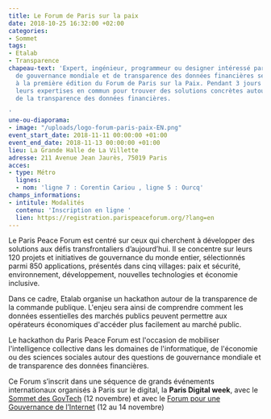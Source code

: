 ```yaml
---
title: Le Forum de Paris sur la paix
date: 2018-10-25 16:32:00 +02:00
categories:
- Sommet
tags:
- Etalab
- Transparence
chapeau-text: 'Expert, ingénieur, programmeur ou designer intéressé par les enjeux
  de gouvernance mondiale et de transparence des données financières se donnent rendez-vous
  à la première édition du Forum de Paris sur la Paix. Pendant 3 jours ils mettront
  leurs expertises en commun pour trouver des solutions concrètes autour du thème
  de la transparence des données financières.

'
une-ou-diaporama:
- image: "/uploads/logo-forum-paris-paix-EN.png"
event_start_date: 2018-11-11 00:00:00 +01:00
event_end_date: 2018-11-13 00:00:00 +01:00
lieu: La Grande Halle de La Villette
adresse: 211 Avenue Jean Jaurès, 75019 Paris
acces:
- type: Métro
  lignes:
  - nom: 'ligne 7 : Corentin Cariou , ligne 5 : Ourcq'
champs_informations:
- intitule: Modalités
  contenu: 'Inscription en ligne '
  lien: https://registration.parispeaceforum.org/?lang=en
---
```


Le Paris Peace Forum est centré sur ceux qui cherchent à développer des solutions aux défis transfrontaliers d’aujourd’hui.
Il se concentre sur leurs 120 projets et initiatives de gouvernance du monde entier, sélectionnés parmi 850 applications, présentés dans cinq villages: paix et sécurité, environnement, développement, nouvelles technologies et économie inclusive.

Dans ce cadre, Etalab organise un hackathon autour de la transparence de la commande publique. L'enjeu sera ainsi de comprendre comment les données essentielles des marchés publics peuvent permettre aux opérateurs économiques d'accéder plus facilement au marché public.

Le hackathon du Paris Peace Forum est l'occasion de mobiliser l'intelligence collective dans les domaines de l'informatique, de l'économie ou des sciences sociales autour des questions de gouvernance mondiale et de transparence des données financières.

Ce Forum s’inscrit dans une séquence de grands événements internationaux organisés à Paris sur le digital, la **Paris Digital week**, avec le [Sommet des GovTech](/agenda/sommet-des-govtech/) (12 novembre) et avec le [Forum pour une Gouvernance de l’Internet](/agenda/forum-sur-la-gouvernance-de-linternet-pour-un-internet-de-la-confiance/) (12 au 14 novembre) 